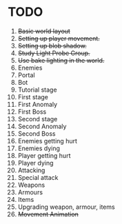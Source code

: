 # TODO

1. ~~Basic world layout~~
2. ~~Setting up player movement.~~
3. ~~Setting up blob shadow.~~
4. ~~Study Light Probe Group.~~
5. ~~Use bake lighting in the world.~~
6. Enemies
7. Portal
8. Bot
9. Tutorial stage
10. First stage
11. First Anomaly
12. First Boss
13. Second stage
14. Second Anomaly
15. Second Boss
16. Enemies getting hurt
17. Enemies dying
18. Player getting hurt
19. Player dying
20. Attacking
21. Special attack
22. Weapons
23. Armours
24. Items
25. Upgrading weapon, armour, items
26. ~~Movement Animation~~
